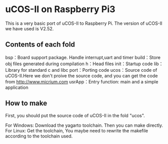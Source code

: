 # uCOS-II on Raspberry Pi3

This is a very basic port of uCOS-II to Raspberry Pi. The version of uCOS-II we have used is V2.52.  

## Contents of each fold

bsp：Board support package. Handle interrupt,uart and timer
build：Store obj files generated during compilation
h：Head files
init：Startup code
lib：Library for standard c and libc 
port：Porting code 
ucos：Source code of uCOS-II.Here we don't proive the source code, and you can get the code from http://www.micrium.com
usrApp：Entry function: main and a simple application


## How to make
First, you should put the source code of uCOS-II in the fold "ucos".

For Windows: Download the yagarto toolchain. Then you can make directly.
For Linux: Get the toolchain, You maybe need to rewrite the makefile according to the toolchain used.